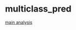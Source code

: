 # multiclass_pred

<a href="https://github.com/cspence001/multiclass_pred/blob/main/app_pred/multi_pred.ipynb">main analysis</a>
